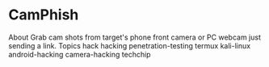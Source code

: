 # CamPhish
About Grab cam shots from target's phone front camera or PC webcam just sending a link.  Topics hack hacking penetration-testing termux kali-linux android-hacking camera-hacking techchip
